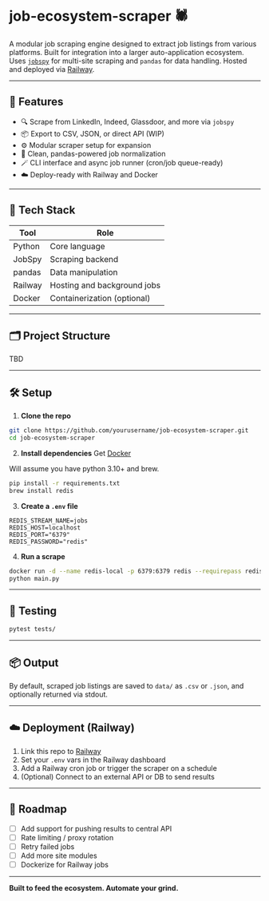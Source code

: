 # job-ecosystem-scraper 🕷️

A modular job scraping engine designed to extract job listings from various platforms. Built for integration into a larger auto-application ecosystem. Uses [`jobspy`](https://github.com/speedyapply/JobSpy) for multi-site scraping and `pandas` for data handling. Hosted and deployed via [Railway](https://railway.app/).

---

## 🚀 Features

- 🔍 Scrape from LinkedIn, Indeed, Glassdoor, and more via `jobspy`
- 📦 Export to CSV, JSON, or direct API (WIP)
- ⚙️ Modular scraper setup for expansion
- 🧠 Clean, pandas-powered job normalization
- 🪄 CLI interface and async job runner (cron/job queue-ready)
- ☁️ Deploy-ready with Railway and Docker

---

## 🧱 Tech Stack

| Tool     | Role                          |
|----------|-------------------------------|
| Python   | Core language                  |
| JobSpy   | Scraping backend               |
| pandas   | Data manipulation              |
| Railway  | Hosting and background jobs    |
| Docker   | Containerization (optional)    |

---

## 🗂️ Project Structure
TBD

---

## 🛠️ Setup

1. **Clone the repo**

```bash
git clone https://github.com/yourusername/job-ecosystem-scraper.git
cd job-ecosystem-scraper
```

2. **Install dependencies**
Get [Docker](https://docs.docker.com/desktop/setup/install/mac-install/)

Will assume you have python 3.10+ and brew.
```zsh
pip install -r requirements.txt
brew install redis
```

3. **Create a `.env` file**

```env
REDIS_STREAM_NAME=jobs
REDIS_HOST=localhost
REDIS_PORT="6379"
REDIS_PASSWORD="redis"
```

4. **Run a scrape**

```bash
docker run -d --name redis-local -p 6379:6379 redis --requirepass redis
python main.py
```

---

## 🧪 Testing

```bash
pytest tests/
```

---

## 📦 Output

By default, scraped job listings are saved to `data/` as `.csv` or `.json`, and optionally returned via stdout.

---

## ☁️ Deployment (Railway)

1. Link this repo to [Railway](https://railway.app/)
2. Set your `.env` vars in the Railway dashboard
3. Add a Railway cron job or trigger the scraper on a schedule
4. (Optional) Connect to an external API or DB to send results

---

## 📌 Roadmap

- [ ] Add support for pushing results to central API
- [ ] Rate limiting / proxy rotation
- [ ] Retry failed jobs
- [ ] Add more site modules
- [ ] Dockerize for Railway jobs

---

**Built to feed the ecosystem. Automate your grind.**
